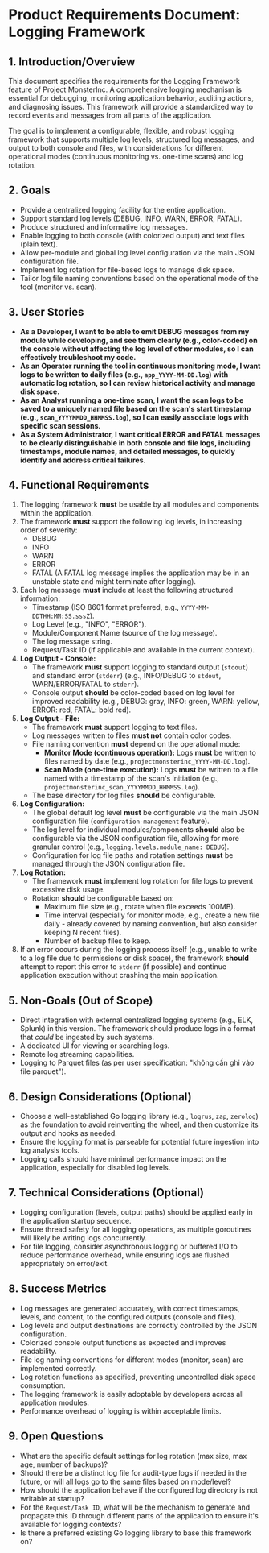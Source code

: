 # Product Requirements Document: Logging Framework

## 1. Introduction/Overview

This document specifies the requirements for the Logging Framework feature of Project MonsterInc. A comprehensive logging mechanism is essential for debugging, monitoring application behavior, auditing actions, and diagnosing issues. This framework will provide a standardized way to record events and messages from all parts of the application.

The goal is to implement a configurable, flexible, and robust logging framework that supports multiple log levels, structured log messages, and output to both console and files, with considerations for different operational modes (continuous monitoring vs. one-time scans) and log rotation.

## 2. Goals

*   Provide a centralized logging facility for the entire application.
*   Support standard log levels (DEBUG, INFO, WARN, ERROR, FATAL).
*   Produce structured and informative log messages.
*   Enable logging to both console (with colorized output) and text files (plain text).
*   Allow per-module and global log level configuration via the main JSON configuration file.
*   Implement log rotation for file-based logs to manage disk space.
*   Tailor log file naming conventions based on the operational mode of the tool (monitor vs. scan).

## 3. User Stories

*   **As a Developer, I want to be able to emit DEBUG messages from my module while developing, and see them clearly (e.g., color-coded) on the console without affecting the log level of other modules, so I can effectively troubleshoot my code.**
*   **As an Operator running the tool in continuous monitoring mode, I want logs to be written to daily files (e.g., `app_YYYY-MM-DD.log`) with automatic log rotation, so I can review historical activity and manage disk space.**
*   **As an Analyst running a one-time scan, I want the scan logs to be saved to a uniquely named file based on the scan's start timestamp (e.g., `scan_YYYYMMDD_HHMMSS.log`), so I can easily associate logs with specific scan sessions.**
*   **As a System Administrator, I want critical ERROR and FATAL messages to be clearly distinguishable in both console and file logs, including timestamps, module names, and detailed messages, to quickly identify and address critical failures.**

## 4. Functional Requirements

1.  The logging framework **must** be usable by all modules and components within the application.
2.  The framework **must** support the following log levels, in increasing order of severity:
    *   DEBUG
    *   INFO
    *   WARN
    *   ERROR
    *   FATAL (A FATAL log message implies the application may be in an unstable state and might terminate after logging).
3.  Each log message **must** include at least the following structured information:
    *   Timestamp (ISO 8601 format preferred, e.g., `YYYY-MM-DDTHH:MM:SS.sssZ`).
    *   Log Level (e.g., "INFO", "ERROR").
    *   Module/Component Name (source of the log message).
    *   The log message string.
    *   Request/Task ID (if applicable and available in the current context).
4.  **Log Output - Console:**
    *   The framework **must** support logging to standard output (`stdout`) and standard error (`stderr`) (e.g., INFO/DEBUG to `stdout`, WARN/ERROR/FATAL to `stderr`).
    *   Console output **should** be color-coded based on log level for improved readability (e.g., DEBUG: gray, INFO: green, WARN: yellow, ERROR: red, FATAL: bold red).
5.  **Log Output - File:**
    *   The framework **must** support logging to text files.
    *   Log messages written to files **must not** contain color codes.
    *   File naming convention **must** depend on the operational mode:
        *   **Monitor Mode (continuous operation):** Logs **must** be written to files named by date (e.g., `projectmonsterinc_YYYY-MM-DD.log`).
        *   **Scan Mode (one-time execution):** Logs **must** be written to a file named with a timestamp of the scan's initiation (e.g., `projectmonsterinc_scan_YYYYMMDD_HHMMSS.log`).
    *   The base directory for log files **should** be configurable.
6.  **Log Configuration:**
    *   The global default log level **must** be configurable via the main JSON configuration file (`configuration-management` feature).
    *   The log level for individual modules/components **should** also be configurable via the JSON configuration file, allowing for more granular control (e.g., `logging.levels.module_name: DEBUG`).
    *   Configuration for log file paths and rotation settings **must** be managed through the JSON configuration file.
7.  **Log Rotation:**
    *   The framework **must** implement log rotation for file logs to prevent excessive disk usage.
    *   Rotation **should** be configurable based on:
        *   Maximum file size (e.g., rotate when file exceeds 100MB).
        *   Time interval (especially for monitor mode, e.g., create a new file daily - already covered by naming convention, but also consider keeping N recent files).
        *   Number of backup files to keep.
8.  If an error occurs during the logging process itself (e.g., unable to write to a log file due to permissions or disk space), the framework **should** attempt to report this error to `stderr` (if possible) and continue application execution without crashing the main application.

## 5. Non-Goals (Out of Scope)

*   Direct integration with external centralized logging systems (e.g., ELK, Splunk) in this version. The framework should produce logs in a format that *could* be ingested by such systems.
*   A dedicated UI for viewing or searching logs.
*   Remote log streaming capabilities.
*   Logging to Parquet files (as per user specification: "không cần ghi vào file parquet").

## 6. Design Considerations (Optional)

*   Choose a well-established Go logging library (e.g., `logrus`, `zap`, `zerolog`) as the foundation to avoid reinventing the wheel, and then customize its output and hooks as needed.
*   Ensure the logging format is parseable for potential future ingestion into log analysis tools.
*   Logging calls should have minimal performance impact on the application, especially for disabled log levels.

## 7. Technical Considerations (Optional)

*   Logging configuration (levels, output paths) should be applied early in the application startup sequence.
*   Ensure thread safety for all logging operations, as multiple goroutines will likely be writing logs concurrently.
*   For file logging, consider asynchronous logging or buffered I/O to reduce performance overhead, while ensuring logs are flushed appropriately on error/exit.

## 8. Success Metrics

*   Log messages are generated accurately, with correct timestamps, levels, and content, to the configured outputs (console and files).
*   Log levels and output destinations are correctly controlled by the JSON configuration.
*   Colorized console output functions as expected and improves readability.
*   File log naming conventions for different modes (monitor, scan) are implemented correctly.
*   Log rotation functions as specified, preventing uncontrolled disk space consumption.
*   The logging framework is easily adoptable by developers across all application modules.
*   Performance overhead of logging is within acceptable limits.

## 9. Open Questions

*   What are the specific default settings for log rotation (max size, max age, number of backups)?
*   Should there be a distinct log file for audit-type logs if needed in the future, or will all logs go to the same files based on mode/level?
*   How should the application behave if the configured log directory is not writable at startup?
*   For the `Request/Task ID`, what will be the mechanism to generate and propagate this ID through different parts of the application to ensure it's available for logging contexts?
*   Is there a preferred existing Go logging library to base this framework on? 
